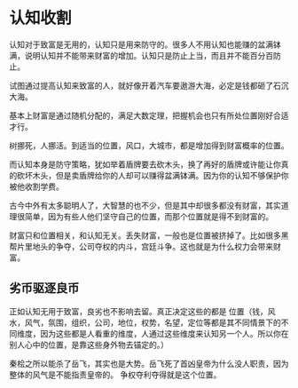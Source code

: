 # 认知收割

认知对于致富是无用的，认知只是用来防守的。很多人不用认知也能赚的盆满钵满，说明认知并不能带来财富的增加。认知只是防止上当，而且并不能百分百防止。

试图通过提高认知来致富的人，就好像开着汽车要遨游大海，必定是钱都砸了石沉大海。

基本上财富是通过随机分配的，满足大数定理，把握机会也只有所处位置刚好合适才行。

树挪死，人挪活。到适当的位置，风口，大城市，都是增加得到财富概率的位置。

而认知本身是防守策略，犹如举着盾牌要去砍木头，换了再好的盾牌或许能让你真的砍坏木头，但是卖盾牌给你的人却可以赚得盆满钵满。因为你的认知不够保护你被他收割学费。

古今中外有太多聪明人了，大智慧的也不少，但是其中却很多都没有财富，其实道理很简单，因为有些人他们坚守自己的位置，而那个位置就是得不到财富的。

财富只和位置相关，和认知无关。丢失财富，一般也是位置被挤掉了。比如很多黑帮片里地头的争夺，公司夺权的内斗，宫廷斗争。这也就是为什么权力会带来财富。

## 劣币驱逐良币

正如认知无用于致富，良劣也不影响去留。真正决定这些的都是 位置（钱，风水，风气，氛围，组织，公司，地位，权势，名望，定位等都是其不同情景下的不同维度，因为这些都是人看重的维度，人通过这些维度来认知另一个人。所以你在别人心中的位置，是靠这些身外物去锚定的。）

秦桧之所以能杀了岳飞，其实也是大势。岳飞死了首凶皇帝为什么没人职责，因为整体的风气是不能指责皇帝的。
争权夺利夺得就是这个位置。
